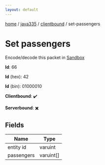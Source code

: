 ```yaml
---
layout: default
---
```


[home](/)  /  [java335](/protocol/java335)  /  [clientbound](/protocol/java335/clientbound)  /  set-passengers

# Set passengers

Encode/decode this packet in [Sandbox](../../../sandbox/java335#Clientbound.SetPassengers)

**Id**: 66

**Id** (hex): 42

**Id** (bin): 01000010

**Clientbound**: ✔️

**Serverbound**: ✖️

## Fields

Name | Type
---|---
entity id | varuint
passengers | varuint[]
